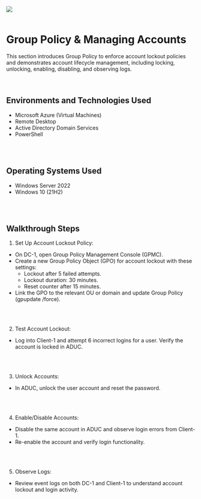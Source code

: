 <img src=https://github.com/user-attachments/assets/b0b2b2d4-c2ed-47b6-b59c-9da1d87514c6>
<br />
<br />

<h1>Group Policy & Managing Accounts</h1>

This section introduces Group Policy to enforce account lockout policies and demonstrates account lifecycle management, including locking, unlocking, enabling, disabling, and observing logs.<br />
<br />
<br />

<h2>Environments and Technologies Used</h2>

- Microsoft Azure (Virtual Machines)
- Remote Desktop
- Active Directory Domain Services
- PowerShell
<br />
<br />

<h2>Operating Systems Used </h2>

- Windows Server 2022
- Windows 10 (21H2)
<br />
<br />

<h2>Walkthrough Steps</h2>

1. Set Up Account Lockout Policy:
  - On DC-1, open Group Policy Management Console (GPMC).
  - Create a new Group Policy Object (GPO) for account lockout with these settings:
    - Lockout after 5 failed attempts.
    - Lockout duration: 30 minutes.
    - Reset counter after 15 minutes.
  - Link the GPO to the relevant OU or domain and update Group Policy (gpupdate /force).
<br />
<br />

2. Test Account Lockout:
  - Log into Client-1 and attempt 6 incorrect logins for a user. Verify the account is locked in ADUC.
<br />
<br />

3. Unlock Accounts:
  - In ADUC, unlock the user account and reset the password.
<br />
<br />

4. Enable/Disable Accounts:
  - Disable the same account in ADUC and observe login errors from Client-1.
  - Re-enable the account and verify login functionality.
<br />
<br />

5. Observe Logs:
  - Review event logs on both DC-1 and Client-1 to understand account lockout and login activity.
<br />
<br />
